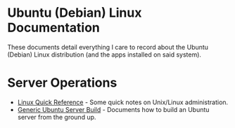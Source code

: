 # Ubuntu (Debian) Linux Documentation
These documents detail everything I care to record about the Ubuntu (Debian) Linux distribution (and the apps installed on said system).

# Server Operations
- [Linux Quick Reference](/ubuntu/linux_notes) - Some quick notes on Unix/Linux administration.
- [Generic Ubuntu Server Build](/ubuntu/server_build) - Documents how to build an Ubuntu server from the ground up.
